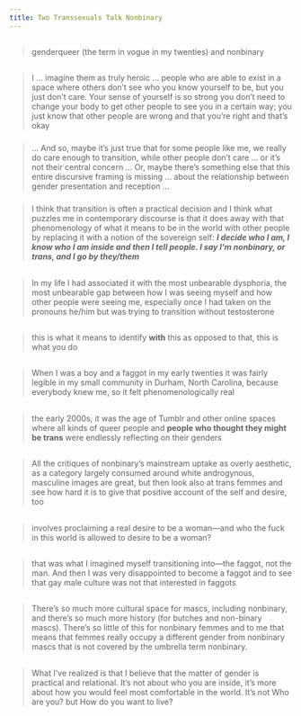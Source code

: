 ```yaml
---
title: Two Transsexuals Talk Nonbinary
---
```


##
> genderqueer (the term in vogue in my twenties) and nonbinary
##
> I ... imagine them as truly heroic ... people who are able to exist in a space where others don’t see who you know yourself to be, but you just don’t care. Your sense of yourself is so strong you don’t need to change your body to get other people to see you in a certain way; you just know that other people are wrong and that you’re right and that’s okay
###
> ... And so, maybe it’s just true that for some people like me, we really do care enough to transition, while other people don’t care ... or it’s not their central concern ... Or, maybe there’s something else that this entire discursive framing is missing ... about the relationship between gender presentation and reception ...
### 
> I think that transition is often a practical decision and I think what puzzles me in contemporary discourse is that it does away with that phenomenology of what it means to be in the world with other people by replacing it with a notion of the sovereign self: ***I decide who I am, I know who I am inside and then I tell people. I say I’m nonbinary, or trans, and I go by they/them***
## 
> In my life I had associated it with the most unbearable dysphoria, the most unbearable gap between how I was seeing myself and how other people were seeing me, especially once I had taken on the pronouns he/him but was trying to transition without testosterone
## 
> this is what it means to identify **with** this as opposed to that, this is what you do
## 
> When I was a boy and a faggot in my early twenties it was fairly legible in my small community in Durham, North Carolina, because everybody knew me, so it felt phenomenologically real
## 
> the early 2000s, it was the age of Tumblr and other online spaces where all kinds of queer people and **people who thought they might be trans** were endlessly reflecting on their genders
## 
> All the critiques of nonbinary’s mainstream uptake as overly aesthetic, as a category largely consumed around white androgynous, masculine images are great, but then look also at trans femmes and see how hard it is to give that positive account of the self and desire, too
## 
> involves proclaiming a real desire to be a woman—and who the fuck in this world is allowed to desire to be a woman?
## 
> that was what I imagined myself transitioning into—the faggot, not the man. And then I was very disappointed to become a faggot and to see that gay male culture was not that interested in faggots
## 
> There’s so much more cultural space for mascs, including nonbinary, and there’s so much more history (for butches and non-binary mascs). There’s so little of this for nonbinary femmes and to me that means that femmes really occupy a different gender from nonbinary mascs that is not covered by the umbrella term nonbinary.
## 
> What I’ve realized is that I believe that the matter of gender is practical and relational. It’s not about who you are inside, it’s more about how you would feel most comfortable in the world. It’s not Who are you? but How do you want to live?
##
##
##
##
##
